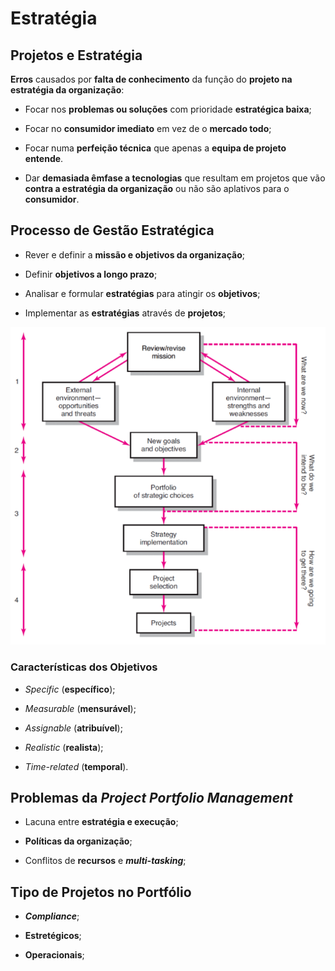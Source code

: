 # __Estratégia__

## __Projetos e Estratégia__

__Erros__ causados por __falta de conhecimento__ da função do __projeto na estratégia da organização__:

* Focar nos __problemas ou soluções__ com prioridade __estratégica baixa__;

* Focar no __consumidor imediato__ em vez de o __mercado todo__;

* Focar numa __perfeição técnica__ que apenas a __equipa de projeto entende__.

* Dar __demasiada êmfase a tecnologias__ que resultam em projetos que vão __contra a estratégia da organização__ ou não são aplativos para o __consumidor__.

## __Processo de Gestão Estratégica__

* Rever e definir a __missão e objetivos da organização__;

* Definir __objetivos a longo prazo__;

* Analisar e formular __estratégias__ para atingir os __objetivos__;

* Implementar as __estratégias__ através de __projetos__;

<div align=center>

![](../imgs/estratégia-1.png)

</div>

### __Características dos Objetivos__

* _Specific_ (__específico__);

* _Measurable_ (__mensurável__);

* _Assignable_ (__atribuível__);

* _Realistic_ (__realista__);

* _Time-related_ (__temporal__).

## __Problemas da__ ___Project Portfolio Management___

* Lacuna entre __estratégia e execução__;

* __Políticas da organização__;

* Conflitos de __recursos__ e ___multi-tasking___;

## __Tipo de Projetos no Portfólio__

* ___Compliance___;

* __Estretégicos__;

* __Operacionais__;
